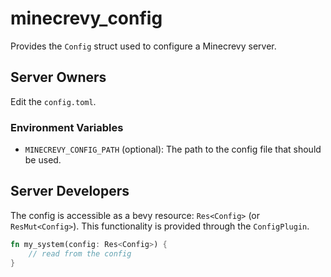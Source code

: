 # minecrevy_config

Provides the `Config` struct used to configure a Minecrevy server.

## Server Owners

Edit the `config.toml`.

### Environment Variables

- `MINECREVY_CONFIG_PATH` (optional): The path to the config file that should be used.

## Server Developers

The config is accessible as a bevy resource: `Res<Config>` (or `ResMut<Config>`).
This functionality is provided through the `ConfigPlugin`.

```rust
fn my_system(config: Res<Config>) {
    // read from the config
}
```

